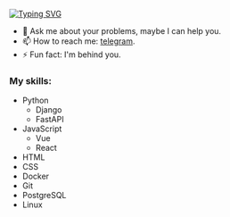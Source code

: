 
<!--
- 🔭 I’m currently working on ...
- 🌱 I’m currently learning ...
- 👯 I’m looking to collaborate on ...
- 🤔 I’m looking for help with ...
- 💬 Ask me about ...
- 📫 How to reach me: ...
- 😄 Pronouns: ...
- ⚡ Fun fact: ...
-->

[![Typing SVG](https://readme-typing-svg.demolab.com?font=Fira+Code&size=30&pause=1000&width=435&lines=Hi%2C+I'm+Iulia+Zagornova;Backend+developer)](https://git.io/typing-svg)
- 💬 Ask me about your problems, maybe I can help you.
- 📫 How to reach me: [telegram](https://t.me/zagornowwa).
- ⚡ Fun fact: I'm behind you.


### My skills:
- Python
  - Django
  - FastAPI
- JavaScript
  - Vue
  - React
- HTML
- CSS
- Docker
- Git
- PostgreSQL
- Linux


<!--### Follow Me
[![Instagram](https://img.shields.io/badge/Instagram-black?style=for-the-badge&logo=instagram&logoColor=6041b2)]()-->
